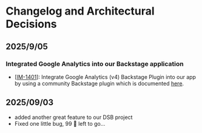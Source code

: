 # Changelog and Architectural Decisions

## 2025/9/05

### Integrated Google Analytics into our Backstage application
- [[IM-1401](https://jira.dsb.dk/browse/IN-1401)]: Integrate Google Analytics (v4) Backstage Plugin into our app by using a community Backstage plugin which is documented [here](https://github.com/backstage/community-plugins/blob/main/workspaces/analytics/plugins/analytics-module-ga4/README.md).

## 2025/09/03
- added another great feature to our DSB project
- Fixed one little bug, 99 🐞 left to go...
